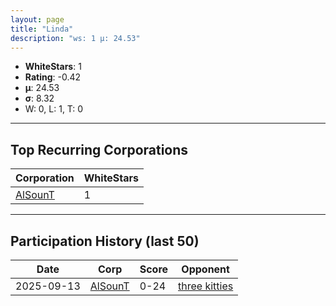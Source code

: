 ```yaml
---
layout: page
title: "Linda"
description: "ws: 1 μ: 24.53"
---
```

- **WhiteStars**: 1
- **Rating**: -0.42
- **μ**: 24.53  
- **σ**: 8.32
- W: 0, L: 1, T: 0

---

## Top Recurring Corporations

| Corporation | WhiteStars |
| --- | --- |
| [AlSounT](https://ws.tsl.rocks/corp/b876a825b43edd1e21a7cc515addeb62a832c1126a5e591e562f6475572788d1/) | 1 |

---

## Participation History (last 50)

| Date | Corp | Score | Opponent |
| --- | --- | --- | --- |
| 2025-09-13 | [AlSounT](https://ws.tsl.rocks/corp/b876a825b43edd1e21a7cc515addeb62a832c1126a5e591e562f6475572788d1/) | 0-24 | [three kitties](https://ws.tsl.rocks/corp/04ae72b5736fbdc80a2fe9e4c2baaad3258a1e0ef0acc8122295fb64d6b3d292/) |